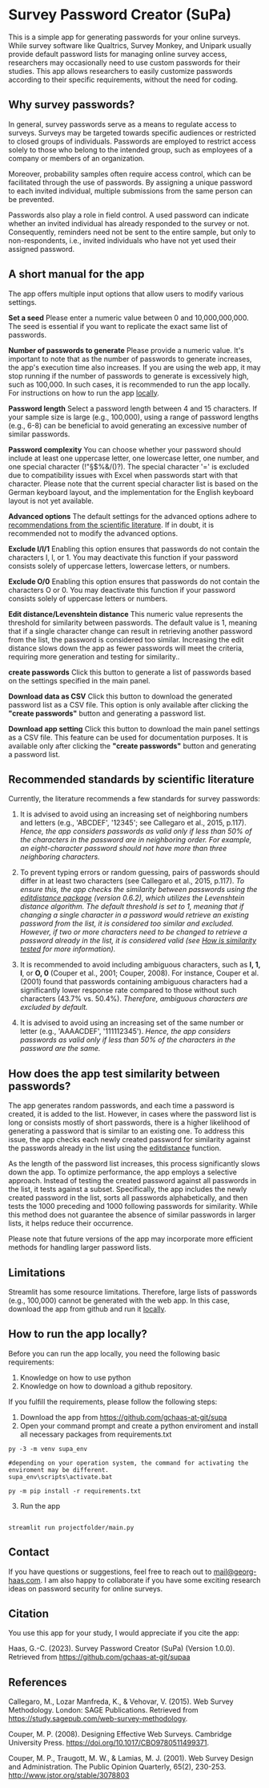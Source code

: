 
# **Survey Password Creator (SuPa)**

This is a simple app for generating passwords for your online surveys. While survey software like Qualtrics, Survey Monkey, and Unipark usually provide default password lists for managing online survey access, researchers may occasionally need to use custom passwords for their studies. This app allows researchers to easily customize passwords according to their specific requirements, without the need for coding.

## Why survey passwords?
In general, survey passwords serve as a means to regulate access to surveys. Surveys may be targeted towards specific audiences or restricted to closed groups of individuals. Passwords are employed to restrict access solely to those who belong to the intended group, such as employees of a company or members of an organization.

Moreover, probability samples often require access control, which can be facilitated through the use of passwords. By assigning a unique password to each invited individual, multiple submissions from the same person can be prevented.

Passwords also play a role in field control. A used password can indicate whether an invited individual has already responded to the survey or not. Consequently, reminders need not be sent to the entire sample, but only to non-respondents, i.e., invited individuals who have not yet used their assigned password.

## A short manual for the app


The app offers multiple input options that allow users to modify various settings.

**Set a seed** 
Please enter a numeric value between 0 and 10,000,000,000. The seed is essential if you want to replicate the exact same list of passwords. 

**Number of passwords to generate** 
Please provide a numeric value. It's important to note that as the number of passwords to generate increases, the app's execution time also increases. If you are using the web app, it may stop running if the number of passwords to generate is excessively high, such as 100,000. In such cases, it is recommended to run the app locally. For instructions on how to run the app [locally](#how-to-run-the-app-locally).

**Password length** 
Select a password length between 4 and 15 characters. If your sample size is large (e.g., 100,000), using a range of password lengths (e.g., 6-8) can be beneficial to avoid generating an excessive number of similar passwords.

**Password complexity**
You can choose whether your password should include at least one uppercase letter, one lowercase letter, one number, and one special character (!"&sect;$%&/()?). The special character '=' is excluded due to compatibility issues with Excel when passwords start with that character. Please note that the current special character list is based on the German keyboard layout, and the implementation for the English keyboard layout is not yet available.

**Advanced options**
The default settings for the advanced options adhere to [recommendations from the scientific literature](#recommended-standards-by-scientific-literature). If in doubt, it is recommended not to modify the advanced options.

**Exclude I/l/1** Enabling this option ensures that passwords do not contain the characters I, l, or 1. You may deactivate this function if your password consists solely of uppercase letters, lowercase letters, or numbers.

**Exclude O/0** Enabling this option ensures that passwords do not contain the characters O or 0. You may deactivate this function if your password consists solely of uppercase letters or numbers.

**Edit distance/Levenshtein distance** This numeric value represents the threshold for similarity between passwords. The default value is 1, meaning that if a single character change can result in retrieving another password from the list, the password is considered too similar. Increasing the edit distance slows down the app as fewer passwords will meet the criteria, requiring more generation and testing for similarity..  

**create passwords** Click this button to generate a list of passwords based on the settings specified in the main panel.

**Download data as CSV** Click this button to download the generated password list as a CSV file. This option is only available after clicking the **"create passwords"** button and generating a password list.

**Download app setting** Click this button to download the main panel settings as a CSV file. This feature can be used for documentation purposes. It is available only after clicking the **"create passwords"** button and generating a password list.


## Recommended standards by scientific literature

Currently, the literature recommends a few standards for survey passwords:
1. It is advised to avoid using an increasing set of neighboring numbers and letters (e.g., 'ABCDEF', '12345'; see Callegaro et al., 2015, p.117). *Hence, the app considers passwords as valid only if less than 50% of the characters in the password are in neighboring order. For example, an eight-character password should not have more than three neighboring characters.*

2. To prevent typing errors or random guessing, pairs of passwords should differ in at least two characters (see Callegaro et al., 2015, p.117). *To ensure this, the app checks the similarity between passwords using the [editdistance package](https://pypi.org/project/editdistance/) (version 0.6.2), which utilizes the Levenshtein distance algorithm. The default threshold is set to 1, meaning that if changing a single character in a password would retrieve an existing password from the list, it is considered too similar and excluded. However, if two or more characters need to be changed to retrieve a password already in the list, it is considered valid (see [How is similarity tested](#how-does-the-app-test-similarity-between-passwords) for more information).*

3. It is recommended to avoid including ambiguous characters, such as **I, 1, l**, or **O, 0** (Couper et al., 2001; Couper, 2008). For instance, Couper et al. (2001) found that passwords containing ambiguous characters had a significantly lower response rate compared to those without such characters (43.7% vs. 50.4%). *Therefore, ambiguous characters are excluded by default.*

4. It is advised to avoid using an increasing set of the same number or letter (e.g., 'AAAACDEF', '111112345'). *Hence, the app considers passwords as valid only if less than 50% of the characters in the password are the same.*

## How does the app test similarity between passwords?
The app generates random passwords, and each time a password is created, it is added to the list. However, in cases where the password list is long or consists mostly of short passwords, there is a higher likelihood of generating a password that is similar to an existing one. To address this issue, the app checks each newly created password for similarity against the passwords already in the list using the [editdistance](https://pypi.org/project/editdistance/) function.

As the length of the password list increases, this process significantly slows down the app. To optimize performance, the app employs a selective approach. Instead of testing the created password against all passwords in the list, it tests against a subset. Specifically, the app includes the newly created password in the list, sorts all passwords alphabetically, and then tests the 1000 preceding and 1000 following passwords for similarity. While this method does not guarantee the absence of similar passwords in larger lists, it helps reduce their occurrence.

Please note that future versions of the app may incorporate more efficient methods for handling larger password lists.

## Limitations 
Streamlit has some resource limitations. Therefore, large lists of passwords (e.g., 100,000) cannot be generated with the web app. In this case, download the app from github and run it [locally](#how-to-run-the-app-locally). 

## How to run the app locally?
Before you can run the app locally, you need the following basic requirements:
1. Knowledge on how to use python
2. Knowledge on how to download a github repository.

If you fulfill the requirements, please follow the following steps:
1. Download the app from https://github.com/gchaas-at-git/supa
2. Open your command prompt and create a python enviroment and install all necessary packages from requirements.txt
```
py -3 -m venv supa_env

#depending on your operation system, the command for activating the enviroment may be different.
supa_env\scripts\activate.bat

py -m pip install -r requirements.txt

```
3. Run the app

```

streamlit run projectfolder/main.py

```

## Contact

If you have questions or suggestions, feel free to reach out to mail@georg-haas.com. I am also happy to collaborate if you have some exciting research ideas on password security for online surveys. 



## Citation

You use this app for your study, I would appreciate if you cite the app:

Haas, G.-C. (2023). Survey Password Creator (SuPa) (Version 1.0.0). Retrieved from https://github.com/gchaas-at-git/supaa


## References
Callegaro, M., Lozar Manfreda, K., & Vehovar, V. (2015). Web Survey Methodology. London: SAGE Publications. Retrieved from https://study.sagepub.com/web-survey-methodology.

Couper, M. P. (2008). Designing Effective Web Surveys. Cambridge University Press. https://doi.org/10.1017/CBO9780511499371.

Couper, M. P., Traugott, M. W., & Lamias, M. J. (2001). Web Survey Design and Administration. The Public Opinion Quarterly, 65(2), 230-253. http://www.jstor.org/stable/3078803

